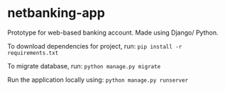 # netbanking-app
Prototype for web-based banking account. Made using Django/ Python.

To download dependencies for project, run:
`pip install -r requirements.txt`

To migrate database, run:
`python manage.py migrate`

Run the application locally using:
`python manage.py runserver`

